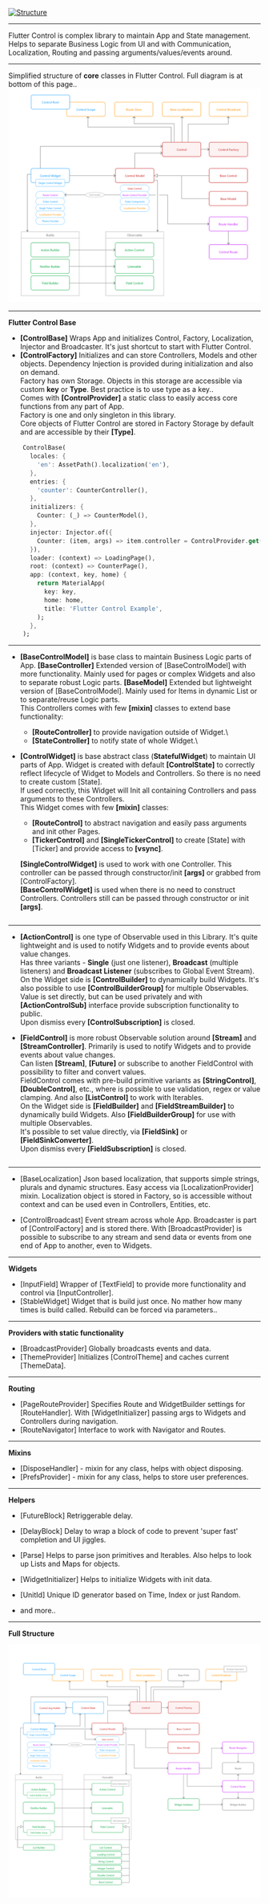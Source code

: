 [![Structure](https://api.cirrus-ci.com/github/RomanBase/flutter_control.svg)](https://cirrus-ci.com/github/RomanBase/flutter_control)

---

Flutter Control is complex library to maintain App and State management.\
Helps to separate Business Logic from UI and with Communication, Localization, Routing and passing arguments/values/events around.

---

Simplified structure of **core** classes in Flutter Control. Full diagram is at bottom of this page..
![Structure](https://raw.githubusercontent.com/RomanBase/flutter_control/master/doc/structure_simple.png)

---

**Flutter Control Base**

- **[ControlBase]** Wraps App and initializes Control, Factory, Localization, Injector and Broadcaster. It's just shortcut to start with Flutter Control.
- **[ControlFactory]** Initializes and can store Controllers, Models and other objects. Dependency Injection is provided during initialization and also on demand.\
  Factory has own Storage. Objects in this storage are accessible via custom **key** or **Type**. Best practice is to use type as a key..\
  Comes with **[ControlProvider]** a static class to easily access core functions from any part of App.\
  Factory is one and only singleton in this library.\
  Core objects of Flutter Control are stored in Factory Storage by default and are accessible by their **[Type]**.
  
```dart
    ControlBase(
      locales: {
        'en': AssetPath().localization('en'),
      },
      entries: {
        'counter': CounterController(),
      },
      initializers: {
        Counter: (_) => CounterModel(),
      },
      injector: Injector.of({
        Counter: (item, args) => item.controller = ControlProvider.get('counter'),
      }),
      loader: (context) => LoadingPage(),
      root: (context) => CounterPage(),
      app: (context, key, home) {
        return MaterialApp(
          key: key,
          home: home,
          title: 'Flutter Control Example',
        );
      },
    );
```
  
---  

- **[BaseControlModel]** is base class to maintain Business Logic parts of App.
  **[BaseController]** Extended version of [BaseControlModel] with more functionality. Mainly used for pages or complex Widgets and also to separate robust Logic parts.
  **[BaseModel]** Extended but lightweight version of [BaseControlModel]. Mainly used for Items in dynamic List or to separate/reuse Logic parts.\
  This Controllers comes with few **[mixin]** classes to extend base functionality:
   - **[RouteController]** to provide navigation outside of Widget.\
   - **[StateController]** to notify state of whole Widget.\

- **[ControlWidget]** is base abstract class (**StatefulWidget**) to maintain UI parts of App. Widget is created with default **[ControlState]** to correctly reflect lifecycle of Widget to Models and Controllers. So there is no need to create custom [State].\
  If used correctly, this Widget will Init all containing Controllers and pass arguments to these Controllers.\
  This Widget comes with few **[mixin]** classes:
   - **[RouteControl]** to abstract navigation and easily pass arguments and init other Pages.
   - **[TickerControl]** and **[SingleTickerControl]** to create [State] with [Ticker] and provide access to **[vsync]**.
   
  **[SingleControlWidget]** is used to work with one Controller. This controller can be passed through constructor/init **[args]** or grabbed from [ControlFactory].\
  **[BaseControlWidget]** is used when there is no need to construct Controllers. Controllers still can be passed through constructor or init **[args]**.

```dart

```

---

- **[ActionControl]** is one type of Observable used in this Library. It's quite lightweight and is used to notify Widgets and to provide events about value changes.\
  Has three variants - **Single** (just one listener), **Broadcast** (multiple listeners) and **Broadcast Listener** (subscribes to Global Event Stream).\
  On the Widget side is **[ControlBuilder]** to dynamically build Widgets. It's also possible to use **[ControlBuilderGroup]** for multiple Observables.\
  Value is set directly, but can be used privately and with **[ActionControlSub]** interface provide subscription functionality to public.\
  Upon dismiss every **[ControlSubscription]** is closed.

- **[FieldControl]** is more robust Observable solution around **[Stream]** and **[StreamController]**. Primarily is used to notify Widgets and to provide events about value changes.\
  Can listen **[Stream]**, **[Future]** or subscribe to another FieldControl with possibility to filter and convert values.\
  FieldControl comes with pre-build primitive variants as **[StringControl]**, **[DoubleControl]**, etc., where is possible to use validation, regex or value clamping. And also **[ListControl]** to work with Iterables.\
  On the Widget side is **[FieldBuilder]** and **[FieldStreamBuilder]** to dynamically build Widgets. Also **[FieldBuilderGroup]** for use with multiple Observables.\
  It's possible to set value directly, via **[FieldSink]** or **[FieldSinkConverter]**.\
  Upon dismiss every **[FieldSubscription]** is closed.

```dart

```

---
  
- [BaseLocalization] Json based localization, that supports simple strings, plurals and dynamic structures.
  Easy access via [LocalizationProvider] mixin. Localization object is stored in Factory, so is accessible without context and can be used even in Controllers, Entities, etc.
  
- [ControlBroadcast] Event stream across whole App. Broadcaster is part of [ControlFactory] and is stored there.
  With [BroadcastProvider] is possible to subscribe to any stream and send data or events from one end of App to another, even to Widgets.


---

**Widgets**

- [InputField] Wrapper of [TextField] to provide more functionality and control via [InputController].
- [StableWidget] Widget that is build just once. No mather how many times is build called. Rebuild can be forced via parameters..

---

**Providers with static functionality**

- [BroadcastProvider] Globally broadcasts events and data.
- [ThemeProvider] Initializes [ControlTheme] and caches current [ThemeData].

---

**Routing**

- [PageRouteProvider] Specifies Route and WidgetBuilder settings for [RouteHandler]. With [WidgetInitializer] passing args to Widgets and Controllers during navigation.
- [RouteNavigator] Interface to work with Navigator and Routes.

---

**Mixins**

- [DisposeHandler] - mixin for any class, helps with object disposing.
- [PrefsProvider] - mixin for any class, helps to store user preferences.

---

**Helpers**

- [FutureBlock] Retriggerable delay.
- [DelayBlock] Delay to wrap a block of code to prevent 'super fast' completion and UI jiggles.
- [Parse] Helps to parse json primitives and Iterables. Also helps to look up Lists and Maps for objects.
- [WidgetInitializer] Helps to initialize Widgets with init data.
- [UnitId] Unique ID generator based on Time, Index or just Random. 

- and more..

---

**Full Structure**

![Structure](https://raw.githubusercontent.com/RomanBase/flutter_control/master/doc/structure.png)